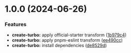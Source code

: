# 1.0.0 (2024-06-26)


### Features

* **create-turbo:** apply official-starter transform ([1b979c4](https://github.com/rcmonteiro/utter-todo/commit/1b979c433ca900c53d9bbcf1c245cdac7c871aa1))
* **create-turbo:** apply pnpm-eslint transform ([ee490cc](https://github.com/rcmonteiro/utter-todo/commit/ee490cc415cdea946cdda5a220ef5e9356d359c3))
* **create-turbo:** install dependencies ([de8529d](https://github.com/rcmonteiro/utter-todo/commit/de8529d29d777ed9e2478919bc08d0152593b39f))
